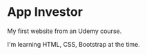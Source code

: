 # App Investor
 My first website from an Udemy course.

I'm learning HTML, CSS, Bootstrap at the time.